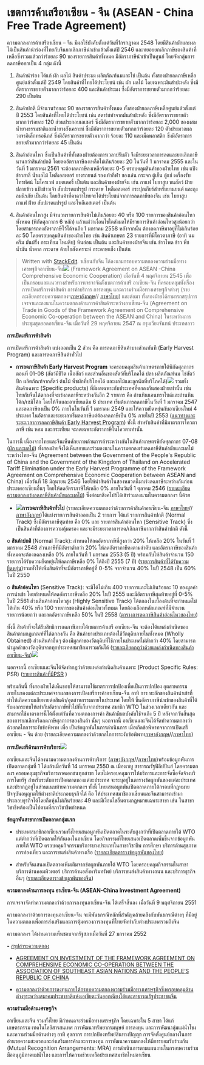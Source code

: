 
เขตการค้าเสรีอาเซียน - จีน (ASEAN - China Free Trade Agreement)
===

ความตกลงการค้าเสรีอาเซียน – จีน มีผลใช้บังคับตั้งแต่วันที่1กรกฎาคม 2548 โดยมีสินค้าผักและผลไม้เป็นสินค้านำร่องที่ไทยกับจีนยกเลิกภาษีนำเข้าแล้วตั้งแต่ปี 2546 และทยอยยกเลิกภาษีของสินค้าที่เหลือซึ่งรวมแล้วกว่าร้อยละ 90 ของรายการสินค้าทั้งหมด มีอัตราภาษีนำเข้าเป็นศูนย์ โดยจัดกลุ่มการลดภาษีออกเป็น 4 กลุ่ม ดังนี้

1. สินค้านำร่อง ได้แก่ ผัก ผลไม้ สินค้าประมง ผลิตภัณฑ์นมและไข่ เป็นต้น ทั้งสองฝ่ายลดภาษีเหลือศูนย์แล้วตั้งแต่ปี 2549 โดยสินค้าที่ไทยได้ประโยชน์ เช่น ผัก ผลไม้ โดยเฉพาะมันสำปะหลัง ซึ่งมีอัตราการขยายตัวมากกว่าร้อยละ 400 และสินค้าประมง ซึ่งมีอัตราการขยายตัวมากกว่าร้อยละ 290 เป็นต้น

2. สินค้าปกติ มีจำนวนร้อยละ 90 ของรายการสินค้าทั้งหมด ทั้งสองฝ่ายลดภาษีเหลือศูนย์แล้วตั้งแต่ ปี 2553 โดยสินค้าที่ไทยได้ประโยชน์ เช่น สตาร์ชทำจากมันสำปะหลัง ซึ่งมีอัตราการขยายตัวมากกว่าร้อยละ 120 ส่วนประกอบเลเซอร์ ซึ่งมีอัตราการขยายตัวมากกว่าร้อยละ 2,000 ของผสมน้ำยางธรรมชาติและน้ำยางสังเคราะห์ ซึ่งมีอัตราการขยายตัวมากกว่าร้อยละ 120 ตัวประมวลผลวงจรอิเล็กทรอนิกส์ ซึ่งมีอัตราการขยายตัวมากกว่า ร้อยละ 110 และเม็ดพลาสติก ซึ่งมีอัตราการขยายตัวมากกว่าร้อยละ 45 เป็นต้น

3. สินค้าอ่อนไหว ซึ่งเป็นสินค้าที่ทั้งสองฝ่ายต้องการเวลาปรับตัว จึงมีระยะเวลาการลดและยกเลิกภาษีนานกว่าสินค้าปกติ โดยลดอัตราภาษีลงเหลือไม่เกินร้อยละ 20 ในวันที่ 1 มกราคม 2555 และในวันที่ 1 มกราคม 2561 จะต้องลดภาษีลงเหลือร้อยละ 0-5 ครอบคลุมสินค้าของฝ่ายไทย เช่น แป้งข้าวสาลี น้ำผลไม้ โพลีเอสเตอร์ ยางรถยนต์ รองเท้ากีฬา ของเล่น กระจก ตู้เย็น ตู้แช่ เครื่องรับโทรทัศน์ ไมโครเวฟ แบตเตอรี่ เป็นต้น และสินค้าของฝ่ายจีน เช่น กาแฟ ใบยาสูบ ขนสัตว์ ฝ้าย ปลายข้าว แป้งข้าวเจ้า สับปะรดแปรรูป กระดาษ โพลีเอสเตอร์ กระปุกเกียร์สำหรับยานยนต์ และถุงลมนิรภัย เป็นต้น โดยสินค้าที่คาดว่าไทยจะได้ประโยชน์จากการลดภาษีของจีน เช่น ใบยาสูบ กาแฟ ฝ้าย สับปะรดแปรรูป และโพลีเอสเตอร์ เป็นต้น

4. สินค้าอ่อนไหวสูง มีจำนวนรายการสินค้าไม่เกินร้อยละ 40 หรือ 100 รายการของสินค้าอ่อนไหวทั้งหมด (พิกัดศุลกากร 6 หลัก) แล้วแต่ว่าเงื่อนไขใดส่งผลให้มีรายการสินค้าอ่อนไหวสูงน้อยกว่า โดยสามารถคงอัตราภาษีไว้ได้จนถึง 1 มกราคม 2558 หลังจากนั้น ต้องลดภาษีมาอยู่ที่ไม่เกินร้อยละ 50 โดยครอบคลุมสินค้าของฝ่ายไทย เช่น สินค้าเกษตร 23 รายการที่มีโควตาภาษี (อาทิ นม ครีม มันฝรั่ง กระเทียม ไหมดิบ) หินอ่อน เป็นต้น และสินค้าของฝ่ายจีน เช่น ข้าวโพด ข้าว พืชน้ำมัน น้ำตาล กระดาษ ด้ายใยสังเคราะห์ กระดาษแข็ง เป็นต้น




> Written with [StackEdit](https://stackedit.io/).
าเซียนกับจีน ได้ลงนามกรอบความตกลงความร่วมมือทางเศรษฐกิจอาเซียน-จีน![](http://www.thaifta.com/trade/aec/free_trade.gif)  (Framework Agreement on ASEAN -China Comprehensive Economic Cooperation) เมื่อวันที่ 4 พฤศจิกายน 2545 เพื่อเป็นกรอบและแนวทางสำหรับการเจรจาจัดตั้งเขตการค้าเสรี อาเซียน-จีน ที่ครอบคลุมทั้งเรื่องการเปิดเสรีการค้าสินค้า การค้าบริการ การลงทุน และความร่วมมือทางเศรษฐกิจต่างๆ (รายละเอียดกรอบความตกลงฯ[ภาษาอังกฤษ](http://www.thaifta.com/trade/aec/eng_ascn_fa.pdf)// [ภาษาไทย](http://www.thaifta.com/trade/aec/ascn_fath.pdf)) และต่อมา ทั้งสองฝ่ายได้สามารถสรุปการเจรจาและลงนามในความตกลงด้านการค้าสินค้าระหว่างอาเซียน-จีน (Agreement on Trade in Goods of the Framework Agreement on Comprehensive Economic Co-operation between the ASEAN and China) ในระหว่างการประชุมสุดยอดอาเซียน-จีน เมื่อวันที่ 29 พฤศจิกายน 2547 ณ กรุงเวียงจันทน์ ประเทศลาว

**การเปิดเสรีการค้าสินค้า**

การเปิดเสรีการค้าสินค้า แบ่งออกเป็น 2 ส่วน คือ การลดภาษีสินค้าบางส่วนทันที (Early Harvest Program) และการลดภาษีสินค้าทั่วไป

-  **การลดภาษีสินค้า Early Harvest Program**  จะครอบคลุมสินค้าเกษตรภายใต้พิกัดศุลกากรตอนที่ 01-08 (สัตว์มีชีวิต เนื้อสัตว์ และส่วนอื่นของสัตว์ที่บริโภคได้ ปลา ผลิตภัณฑ์นม ไข่สัตว์ปีก ผลิตภัณฑ์จากสัตว์ ต้นไม้ พืชผักที่บริโภคได้ และผลไม้และลูกนัตที่บริโภคได้)![](http://www.thaifta.com/trade/aec/commo.gif)  รวมทั้งสินค้าเฉพาะ (Specific products) ที่มีผลเฉพาะกับประเทศที่ตกลงกันสองฝ่ายเท่านั้น เช่น ไทยกับจีนได้ตกลงที่จะเร่งลดภาษีระหว่างกันอีก 2 รายการ คือ ถ่านหินแอนทราไซด์และถ่านหินโค้ก/เซมิโค้ก โดยให้จีนและอาเซียนเดิม 6 ประเทศ เริ่มต้นการลดภาษีในวันที่ 1 มกราคม 2547 และลดภาษีลงเป็น 0% ภายในในวันที่ 1 มกราคม 2549 และให้ความยืดหยุ่นกับอาเซียนใหม่ 4 ประเทศ ในอัตราและระยะเลาเริ่มลดภาษีแต่ต้องลดภาษีเป็น 0% ภายในปี 2553 ([แนวทางและระยะเวลาการลดภาษีสินค้า Early Harvest Program](http://www.thaifta.com/trade/china/eng_ascn_ehp.xls)) ทั้งนี้  สำหรับสินค้าที่มีมาตรการโควตาภาษี เช่น  หอม และกระเทียม จะลดเฉพาะอัตราภาษีในโควตาเท่านั้น

  

ในการนี้ เนื่องจากไทยและจีนเห็นศักยภาพด้านการค้าระหว่างกันในสินค้าเกษตรพิกัดศุลกากร 07-08 ([ผัก และผลไม้](http://www.thaifta.com/ThaiFTA/Home/FTAbyCountry/tabid/53/ctl/detail/id/4/mid/480/usemastercontainer/true/eng_thcn_ehp.xls)) ทั้งสองฝ่ายจึงได้เห็นชอบและร่วมลงนามในความตกลงเร่งลดภาษีสินค้าผักและผลไม้ระหว่างไทย-จีน (Agreement between the Government of the People's Republic of China and the Government of the Kingdom of Thailand on Accelerated Tariff Elimination under the Early Harvest Programme of the Framework Agreement on Comprehensive Economic Cooperation between ASEAN and China) เมื่อวันที่ 18 มิถุนายน 2546 โดยให้นำสินค้าในสองหมวดนี้มาเร่งลดภาษีระหว่างกันก่อนประเทศอาเซียนอื่นๆ โดยให้ลดอัตราภาษีให้เหลือ 0% ภายในวันที่ 1 ตุลาคม 2546 ([รายละเอียดความตกลงเร่งลดภาษีสินค้าผักและผลไม้](http://www.thaifta.com/ThaiFTA/Home/FTAbyCountry/tabid/53/ctl/detail/id/4/mid/480/usemastercontainer/true/ascn_fathcn.pdf)) ซึ่งต่อมาสิงคโปร์ได้เข้าร่วมลงนามในความตกลงฯ นี้ด้วย

-  ![](http://www.thaifta.com/trade/aec/fruit_veg.jpg)**การลดภาษีสินค้าทั่วไป**  (รายละเอียดความตกลงว่าด้วยการค้าสินค้าอาเซียน-จีน [ภาษาไทย](http://www.thaifta.com/ThaiFTA/Home/FTAbyCountry/tabid/53/ctl/detail/id/4/mid/480/usemastercontainer/true/ascn_fagods.pdf)//[ภาษาอังกฤษ](http://www.thaifta.com/ThaiFTA/Home/FTAbyCountry/tabid/53/ctl/detail/id/4/mid/480/usemastercontainer/true/ascn_fagoodeng.pdf))ได้แบ่งรายการสินค้าออกเป็น 2 รายการ ได้แก่ รายการสินค้าปกติ (Normal Track) ซึ่งมีอัตราภาษีสุดท้าย คือ 0% และ รายการสินค้าอ่อนไหว (Sensitive Track) ซึ่งเป็นสินค้าที่ต้องการความคุ้มครอง และจะมีระยะเวลาการลด/เลิกภาษีมากกว่าสินค้าปกติ ดังนี้

  

o  **สินค้าปกติ**  (Normal Track): กำหนดให้ลดอัตราภาษีที่สูงกว่า 20% ให้เหลือ 20% ในวันที่ 1 มกราคม 2548 ส่วนภาษีที่มีอัตราต่ำกว่า 20% ให้ลดอัตราภาษีลงตามลำดับ และอัตราภาษีของสินค้าทั้งหมดจะต้องลดลงเหลือ 0% ภายในวันที่ 1 มกราคม 2553 (5 ปี) พร้อมกับให้สินค้าจำนวน 150 รายการได้รับความยืดหยุ่นให้ลดภาษีเหลือ 0% ได้ถึงปี 2555 (7 ปี) ([รายการสินค้าที่ได้รับความยืดหยุ่น](http://www.thaifta.com/ThaiFTA/Home/FTAbyCountry/tabid/53/ctl/detail/id/4/mid/480/usemastercontainer/true/ascn_listelas.pdf))รวมทั้งให้เพิ่มสินค้าที่จะมีอัตราภาษีอยู่ที่ 0-5% จากจำนวน 40% ในปี 2548 เป็น 60% ในปี 2550

  

o  **สินค้าอ่อนไหว**  (Sensitive Track): จะมีได้ไม่เกิน 400 รายการและไม่เกินร้อยละ 10 ของมูลค่าการนำเข้า โดยกำหนดให้ลดอัตราภาษีเหลือ 20% ในปี 2555 และมีอัตราภาษีสุดท้ายอยู่ที่ 0-5% ในปี 2561 ส่วนสินค้าอ่อนไหวสูง (Highly Sensitive Track) ได้ตกลงในเบื้องต้นที่จะกำหนดไม่ให้เกิน 40% หรือ 100 รายการของสินค้าอ่อนไหวทั้งหมด โดยต้องเลือกหลักเกณฑ์ที่มีจำนวนรายการน้อยกว่า และลดอัตราภาษีเหลือ 50% ในปี 2558 ([ตารางการลดภาษีสินค้าอ่อนไหวของไทย](http://www.thaifta.com/trade/aec/ascn_tabsl.xls))

  

ทั้งนี้ สินค้าที่จะได้รับสิทธิการลดภาษีภายใต้เขตการค้าเสรี อาเซียน-จีน จะต้องได้แหล่งกำเนิดของสินค้าตามกฎเกณฑ์ที่ได้ตกลงกัน คือ สินค้าบางประเภทต้องใช้วัตถุดิบภายในทั้งหมด (Wholly Obtained) ส่วนสินค้าอื่นๆ ต้องมีมูลค่าของวัตถุดิบที่ใช้ภายในประเทศไม่ต่ำกว่า 40% โดยสามารถนำมูลค่าของวัตถุดิบจากทุกประเทศสมาชิกมารวมกันได้ ([รายละเอียดกฎว่าด้วยแหล่งกำเนิดของสินค้าอาเซียน-จีน](http://www.thaifta.com/ThaiFTA/Home/FTAbyCountry/tabid/53/ctl/detail/id/4/mid/480/usemastercontainer/true/ascn_roo.pdf))![](http://www.thaifta.com/thaifta/Portals/0/File/storyboard/fruit.jpg)

  

นอกจากนี้  อาเซียนและจีนได้จัดทำกฎว่าด้วยแหล่งกำเนิดสินค้าเฉพาะ (Product Specific Rules: PSR)  ([รายการสินค้าที่มีPSR](http://www.thaifta.com/trade/aec/seom_%20letter.pdf)  )

  

พร้อมกันนี้ ทั้งสองฝ่ายได้เห็นชอบให้สามารถใช้มาตรการปกป้องเพื่อเป็นการปกป้อง อุตสาหกรรมภายในของแต่ละประเทศจากผลของการเปิดเสรีการค้าอาเซียน-จีน อาทิ การ ทะลักของสินค้านำเข้าที่ทำให้เกิดความเสียหายต่อสินค้า/อุตสาหกรรมภายในประเทศ โดยให้ ขึ้นอัตราภาษีนำเข้าของสินค้าที่ได้รับผลกระทบให้เท่ากับอัตราภาษีทั่วไปที่เก็บจากประเทศ สมาชิก WTO ในช่วงเวลาเดียวกัน และสามารถใช้มาตรการนี้ได้ตั้งแต่วันที่ความตกลงการค้า สินค้ามีผลบังคับใช้จนถึง 5 ปี หลังจากวันสิ้นสุดของการยกเลิกหรือลดภาษีศุลกากรของสินค้า นั้นๆ นอกจากนี้ อาเซียนและจีนได้จัดทำความตกลงว่าด้วยกลไกการระงับข้อพิพาท เพื่อ เป็นข้อผูกพันในการดำเนินการ เมื่อเกิดข้อพิพาทจากการเปิดเสรีอาเซียน - จีน ด้วย (รายละเอียดความตกลงว่าด้วยกลไกการระงับข้อพิพาท[ภาษาอังกฤษ](http://www.thaifta.com/ThaiFTA/Home/FTAbyCountry/tabid/53/ctl/detail/id/4/mid/480/usemastercontainer/true/ascn_diseng.pdf)//[ภาษาไทย](http://www.thaifta.com/ThaiFTA/Home/FTAbyCountry/tabid/53/ctl/detail/id/4/mid/480/usemastercontainer/true/ascn_disth.pdf))

**การเปิดเสรีด้านการค้าบริการ**![](http://www.thaifta.com/trade/aec/dispute.jpg)

อาเซียนและจีนได้ลงนามความตกลงด้านการค้าบริการ ([ภาษาอังกฤษ](http://www.thaifta.com/trade/china/asean-cn_tis.pdf)//[ภาษาไทย](http://www.thaifta.com/trade/china/asean-cn_tisth.doc))พร้อมข้อผูกพันการเปิดตลาดกลุ่มที่ 1 ได้แล้วเมื่อวันที่ 14 มกราคม 2550 ณ เมืองเซบู สาธารณรัฐฟิลิปปินส์ โดยความตกลงฯ ครอบคลุมธุรกิจบริการภาคเอกชนทุกสาขา โดยไม่ครอบคลุมการให้บริการและการจัดซื้อจัดจ้างบริการโดยรัฐ สำหรับระดับการเปิดตลาดของแต่ละประเทศ จะระบุอยู่ในตารางข้อผูกพันของแต่ละประเทศ และปรากฎอยู่ในส่วนแนบท้ายความตกลงฯ ทั้งนี้ ไทยเสนอผูกพันเปิดตลาดภายใต้กรอบที่กฎหมายปัจจุบันอนุญาตให้ต่างชาติประกอบธุรกิจได้ คือ ให้ประเทศสมาชิกอาเซียนและจีนสามารถเข้ามาประกอบธุรกิจได้โดยถือหุ้นไม่เกินร้อยละ 49 และมีเงื่อนไขอื่นตามกฎหมายเฉพาะสาขา เช่น ในสาขาวิชาชีพต้องเป็นไปตามที่สภาวิชาชีพกำหนด

**ข้อผูกพันสาขาการเปิดตลาดกลุ่มแรก**

- ประเทศสมาชิกอาเซียนรวมทั้งไทยเสนอผูกพันเปิดตลาดในระดับสูงกว่าที่เปิดตลาดภายใต้ WTO แต่ต่ำกว่าที่เปิดตลาดให้กันเองในอาเซียน โดยกิจกรรมที่ไทยเสนอเปิดตลาดเพิ่มขึ้นจากข้อผูกพันภายใต้ WTO ครอบคลุมกิจกรรมบริการบางประเภทในสาขาวิชาชีพ การศึกษา บริการด้านสุขภาพ การท่องเที่ยว และการขนส่งสินค้าทางเรือ ([รายละเอียดตารางข้อผูกพันของไทย](http://www.thaifta.com/trade/china/sc1_tha.pdf))

- สำหรับจีนเสนอเปิดตลาดเพิ่มเติมจากข้อผูกพันภายใต้ WTO โดยครอบคลุมกิจกรรมในสาขาบริการด้านคอมพิวเตอร์ บริการด้านอสังหาริมทรัพย์ บริการขนส่งสินค้าทางถนน และบริการธุรกิจอื่นๆ  ([รายละเอียดตารางข้อผูกพันของจีน](http://www.thaifta.com/trade/china/sc1_prc.pdf))

**ความตกลงด้านการลงทุน อาเซียน-จีน (ASEAN-China Investment Agreement)**

การเจรจาจัดทำความตกลงว่าด้วยการลงทุนอาเซียน-จีน ได้เสร็จสิ้นลง เมื่อวันที่ 9 พฤศจิกายน 2551

ความตกลงว่าด้วยการลงทุนอาเซียน-จีน จะมีพันธกรณีหลักที่สำคัญคล้ายคลึงกับพันธกรณีต่างๆ ที่มีอยู่ในความตกลงเพื่อการส่งเสริมและการคุ้มครองการลงทุนที่ไทยจัดทำกับต่างประเทศรวมถึงจีน

ความตกลงฯ ได้ผ่านความเห็นชอบจากรัฐสภาเมื่อวันที่ 27 มกราคม 2552

**-** [สรุปสาระความตกลง](http://www.thaifta.com/trade/ascn/acfta_invest_sum.pdf)

-  [AGREEMENT ON INVESTMENT  OF THE FRAMEWORK AGREEMENT ON COMPREHENSIVE ECONOMIC CO-OPERATION BETWEEN  THE ASSOCIATION OF SOUTHEAST ASIAN NATIONS AND THE PEOPLE’S REPUBLIC OF CHINA](http://www.thaifta.com/trade/ascn/acfta_agree_invest.pdf)

- [ความตกลงว่าด้วยการลงทุนภายใต้กรอบความตกลงความร่วมมือทางเศรษฐกิจซึ่งครอบคลุมด้านต่างๆระหว่างสมาคมประชาชาติแห่งเอเชียตะวันออกเฉียงใต้และสาธารณรัฐประชาชนจีน](http://www.thaifta.com/trade/ascn/acfta_agree_investth.pdf)

**ความร่วมมือด้านเศรษฐกิจ**

อาเซียนและจีน รวมทั้งไทย มีกำหนดจะร่วมมือทางเศรษฐกิจ โดยเฉพาะใน 5 สาขา ได้แก่ เกษตรกรรม เทคโนโลยีสารสนเทศ การพัฒนาทรัพยากรมนุษย์ การลงทุน และการพัฒนาลุ่มแม่น้ำโขง และความร่วมมือด้านต่างๆ อาทิ ศุลกากร การปกป้องทรัพย์สินทางปัญญา การจัดตั้งศูนย์กลางในการอำนวยความสะดวกและส่งเสริมการค้าและการลงทุน การพัฒนาความตกลงให้มีการยอมรับร่วมกัน (Mutual Recognition Arrangements: MRA) การดำเนินการตามแผนงานในกรอบความร่วมมืออนุภูมิภาคแม่น้ำโขง และการให้ความช่วยเหลือประเทศสมาชิกใหม่อาเซียน
<!--stackedit_data:
eyJoaXN0b3J5IjpbMjA5ODQ4ODEzNSwtMTU2MjI2OTIyN119
-->
